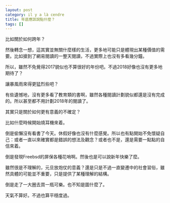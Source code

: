 ```yaml
---
layout: post
category: il y a là cendre
title: 年底應該說點什麼？
tags: []
---
```


比如關於如何跨年？

然後轉念一想，這其實並無關什麼樣的生活，更多地可能只是體現出某種價值的需要。比如搶到了網易閱讀的一整天閱讀，不過實際上也沒有多看幾分鐘。

所以，雖然不免覺得2017貌似也不算很好的年份吧。不過2018好像也沒有更多地期待了？

讓暴風雨來得更猛烈些吧？

有些遺憾地，沒有更多看了教育類的書啊，雖然各種閱讀計劃貌似都還是沒有完成的。所以甚至都不用計劃2018年的閱讀了。

其實只是關於如何更有意義的不確定？

比如什麼時候開始燒耳機來着。

倒是偷懶沒有看書了今天。休假好像也沒有什麼感覺。所以也有點開始不免懷疑自己：或者一直以來確實都是錯誤的想法及觀念？或者也不是，還是需要一點點的自信來着。

倒是發現Freebsd的屏保各種花哨啊。然後也是可以說新年快樂了麼。

雖然很是不理解的，元旦放炮仗的意義？還是只是不過一直變遷中的社會習俗，雖然具體的可能並不重要，只是提供了某種理解的結構。

倒是走了一大圈去買一瓶可樂。也不知是圖什麼了。

天氣不算好。不過也算平穩度過。


<!-- more -->
